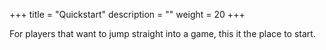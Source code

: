 +++
title = "Quickstart"
description = ""
weight = 20
+++

For players that want to jump straight into a game, this it the place to start.
